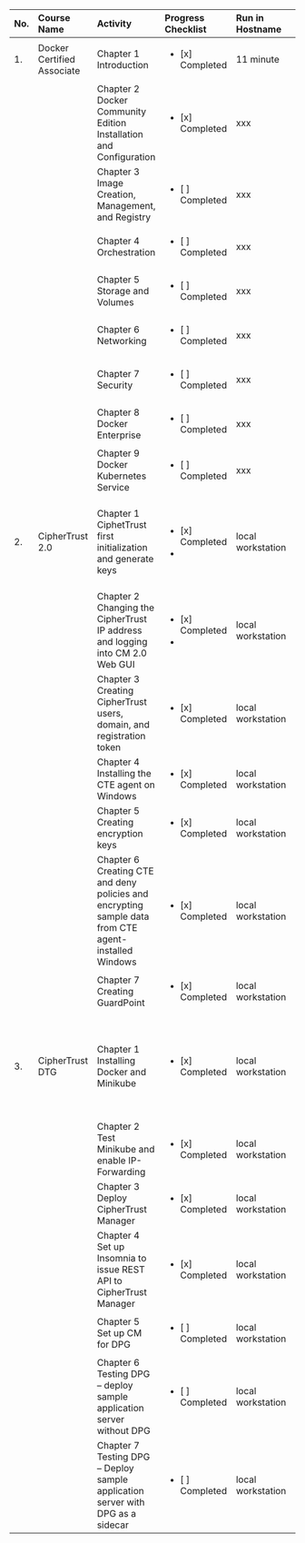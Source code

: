 | No. |  Course Name | Activity | Progress Checklist | Run in Hostname | Duration  | Notes  | Prerequisites |
|:-----|:--------------|:----------|:----------|:----------|:-----------|:--------|:---------------|
| 1. | Docker Certified Associate | Chapter 1 Introduction | <ul><li>[x] Completed</li></ul> | 11 minute |  day | Login Account presales-msi.outlook.com | Cloud Guru |
|   |  | Chapter 2 Docker Community Edition Installation and Configuration | <ul><li>[x] Completed</li></ul> | xxx |  3 hours 15 minute | N/A | N/A |
|   |  | Chapter 3 Image Creation, Management, and Registry | <ul><li>[ ] Completed</li></ul> | xxx |  3 hours 15 minute | N/A | N/A |
|   |  | Chapter 4 Orchestration | <ul><li>[ ] Completed</li></ul> | xxx |  3 hours  | N/A | N/A |
|   |  | Chapter 5 Storage and Volumes | <ul><li>[ ] Completed</li></ul> | xxx |  2 hours | N/A | N/A |
|   |  | Chapter 6 Networking | <ul><li>[ ] Completed</li></ul> | xxx |  2 hour | N/A | N/A |
|   |  | Chapter 7 Security | <ul><li>[ ] Completed</li></ul> | xxx |  1 hour | N/A | N/A |
|   |  | Chapter 8 Docker Enterprise | <ul><li>[ ] Completed</li></ul> | xxx |  2 hours  | N/A | N/A |
|   |  | Chapter 9 Docker Kubernetes Service | <ul><li>[ ] Completed</li></ul> | xxx |  3 hours  | N/A | N/A |
| 2. | CipherTrust 2.0 | Chapter 1 CiphetTrust first initialization and generate keys | <ul><li>[x] Completed <li></ul> | local workstation |  30 minutes | Inisialisasi awal CipherTrust dan generate keypair sebagai requirement SSH ke CipherTrust Manager | N/A |
|   |  | Chapter 2 Changing the CipherTrust IP address and logging into CM 2.0 Web GUI | <ul><li>[x] Completed<li></ul> | local workstation |  30 minutes | N/A | N/A |
|   |  | Chapter 3 Creating CipherTrust users, domain, and registration token | <ul><li>[x] Completed</li><ul> | local workstation |  1 hour | N/A | N/A |
|   |  | Chapter 4 Installing the CTE agent on Windows | <ul><li>[x] Completed</li></ul> | local workstation |  30 minutes  | N/A | N/A |
|   |  | Chapter 5 Creating encryption keys | <ul><li>[x] Completed</li></ul> | local workstation |  20 minutes | N/A | N/A |
|   |  | Chapter 6 Creating CTE and deny policies and encrypting sample data from CTE agent-installed Windows |<ul><li>[x] Completed</li></ul> | local workstation |  1 hour | N/A | N/A |
|   |  | Chapter 7 Creating GuardPoint | <ul><li>[x] Completed</li></ul> | local workstation |  10 minutes | N/A | N/A |
| 3. | CipherTrust DTG | Chapter 1 Installing Docker and Minikube | <ul><li>[x] Completed</li></ul> | local workstation |  1-2 hours | N/A | 16GB RAM, VMware workstation/player, Admin privilege on Windows laptop, Ubuntu 22.04.1 LTS ISO, Insomnia REST API client, CM ISO |
|   |  | Chapter 2 Test Minikube and enable IP-Forwarding | <ul><li>[x] Completed</li></ul> | local workstation |  1 hour | N/A | N/A |
|   |  | Chapter 3 Deploy CipherTrust Manager | <ul><li>[x] Completed</li></ul> | local workstation |  20 minutes | N/A | N/A |
|   |  | Chapter 4 Set up Insomnia to issue REST API to CipherTrust Manager | <ul><li>[x] Completed</li></ul> | local workstation |  1-3 hours  | N/A | N/A |
|   |  | Chapter 5 Set up CM for DPG | <ul><li>[ ] Completed</li></ul> | local workstation | 2-3 hours | N/A | N/A |
|   |  | Chapter 6 Testing DPG – deploy sample application server without DPG | <ul><li>[ ] Completed</li><ul> | local workstation |  1 hour | N/A | N/A |
|   |  | Chapter 7 Testing DPG – Deploy sample application server with DPG as a sidecar | <ul><li>[ ] Completed</li></ul> | local workstation |  1-2 hours | N/A | N/A |